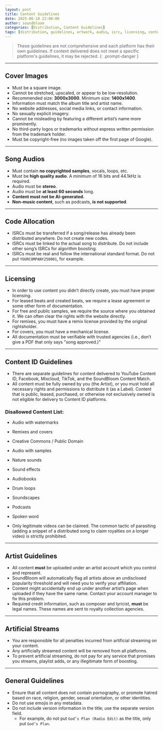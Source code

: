 ```yaml
---
layout: post
title: Content Guidelines
date: 2025-06-18 22:00:00
author: soundbloom
categories: [Distribution, Content Guidelines]
tags: [distribution, guidelines, artwork, audio, isrc, licensing, content-id, artificial-streaming, metadata, legal, compliance]
---
```

> These guidelines are not comprehensive and each platform has their own guidelines. If content delivered does not meet a specific platform's guidelines, it may be rejected.
{: .prompt-danger }

---

## Cover Images
- Must be a square image.  
- Cannot be stretched, upscaled, or appear to be low-resolution.  
- Recommended size: **3000x3000**. Minimum size: **1400x1400**.  
- Information must match the album title and artist name.  
- No website addresses, social media links, or contact information.  
- No sexually explicit imagery.  
- Cannot be misleading by featuring a different artist’s name more prominently.  
- No third-party logos or trademarks without express written permission from the trademark holder.  
- Must be copyright-free (no images taken off the first page of Google).  

---

## Song Audios
- Must contain **no copyrighted samples**, vocals, loops, etc.  
- Must be **high quality audio**. A minimum of 16 bits and 44.1kHz is required.
- Audio must be **stereo**.  
- Audio must be **at least 60 seconds** long.  
- **Content must not be AI-generated.**  
- **Non-music content**, such as podcasts, **is not supported**.

---

## Code Allocation

- ISRCs must be transferred if a song/release has already been distributed anywhere. Do not create new codes.  
- ISRCs must be linked to the actual song to distribute. Do not include other song’s ISRCs for algorithm boosting.  
- ISRCs must be real and follow the international standard format. Do not put `YOURCOMPANY250001`, for example.  

---

## Licensing

- In order to use content you didn’t directly create, you must have proper licensing.  
- For leased beats and created beats, we require a lease agreement or some other form of documentation.  
- For free and public samples, we require the source where you obtained it. We can often clear the rights with the website directly.  
- For remixes, you must have a remix license provided by the original rightsholder.  
- For covers, you must have a mechanical license.  
- All documentation must be verifiable with trusted agencies (i.e., don’t give a PDF that only says "song approved.)"

---

## Content ID Guidelines

- There are separate guidelines for content delivered to YouTube Content ID, Facebook, Mixcloud, TikTok, and the SoundBloom Content Match.  
- All content must be fully owned by you (the Artist), or you must hold all necessary rights and permissions to distribute it (as a Label). Content that is public, leased, purchased, or otherwise not exclusively owned is not eligible for delivery to Content ID platforms.

### Disallowed Content List:

- Audio with watermarks  
- Remixes and covers  
- Creative Commons / Public Domain  
- Audio with samples  
- Nature sounds  
- Sound effects  
- Audiobooks  
- Drum loops  
- Soundscapes  
- Podcasts  
- Spoken word  

- Only legitimate videos can be claimed. The common tactic of parasiting (adding a snippet of a distributed song to claim royalties on a longer video) is strictly prohibited.

---

## Artist Guidelines

- All content **must** be uploaded under an artist account which you control and represent.  
- SoundBloom will automatically flag all artists above an undisclosed popularity threshold and will need you to verify your affiliation.  
- Content might accidentally end up under another artist’s page when uploaded if they have the same name. Contact your account manager to fix this problem.  
- Required credit information, such as composer and lyricist, **must** be legal names. These names are sent to royalty collection agencies.

---

## Artificial Streams

- You are responsible for all penalties incurred from artificial streaming on your content.
- Any artificially streamed content will be removed from all platforms.  
- To prevent artificial streaming, do not pay for any service that promises you streams, playlist adds, or any illegitimate form of boosting.

---

## General Guidelines

- Ensure that all content does not contain pornography, or promote hatred based on race, religion, gender, sexual orientation, or other identities.  
- Do not use emojis in any metadata.  
- Do not include version information in the title; use the separate version field.  
  - For example, do not put `God’s Plan (Radio Edit)` as the title, only put `God’s Plan`.
